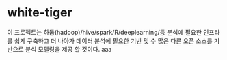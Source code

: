 # white-tiger
이 프로젝트는 하둡(hadoop)/hive/spark/R/deeplearning/등 분석에 필요한 인프라를 쉽게 구축하고
더 나아가 데이터 분석에 필요한 기반 및 수 많은 다른 오픈 소스를 기반으로 분석 모델링을 제공 할 것이다.
aaa
